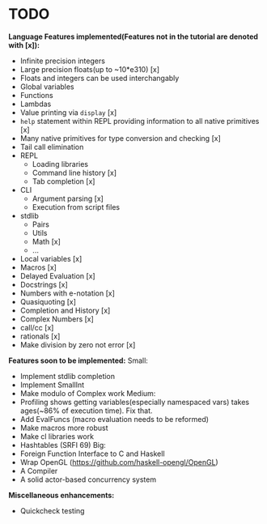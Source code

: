 # TODO

**Language Features implemented(Features not in the tutorial are denoted with [x]):**
* Infinite precision integers
* Large precision floats(up to ~10\*e310) [x]
* Floats and integers can be used interchangably
* Global variables
* Functions
* Lambdas
* Value printing via `display` [x]
* `help` statement within REPL providing information to all native primitives [x]
* Many native primitives for type conversion and checking [x]
* Tail call elimination
* REPL
  * Loading libraries
  * Command line history [x]
  * Tab completion [x]
* CLI
  * Argument parsing [x]
  * Execution from script files
* stdlib
  * Pairs
  * Utils
  * Math [x]
  * ...
* Local variables [x]
* Macros [x]
* Delayed Evaluation [x]
* Docstrings [x]
* Numbers with e-notation [x]
* Quasiquoting [x]
* Completion and History [x]
* Complex Numbers [x]
* call/cc [x]
* rationals [x]
* Make division by zero not error [x]

**Features soon to be implemented:**
Small:
* Implement stdlib completion
* Implement SmallInt
* Make modulo of Complex work
Medium:
* Profiling shows getting variables(especially namespaced vars) takes ages(~86% of execution time). Fix that.
* Add EvalFuncs (macro evaluation needs to be reformed)
* Make macros more robust
* Make cl libraries work
* Hashtables (SRFI 69)
Big:
* Foreign Function Interface to C and Haskell
* Wrap OpenGL (https://github.com/haskell-opengl/OpenGL)
* A Compiler
* A solid actor-based concurrency system

**Miscellaneous enhancements:**
* Quickcheck testing
